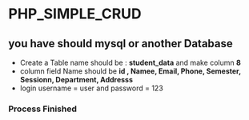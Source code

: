 # PHP_SIMPLE_CRUD

## you have should mysql or another Database
- Create a Table name should be : **student_data** and make column **8**
- column field Name should be **id , Namee,	Email,	Phone,	Semester,	Sessionn,	Department,	Addresss**
- login username = user and password = 123

### Process Finished
